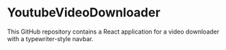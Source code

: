 # YoutubeVideoDownloader
This GitHub repository contains a React application for a video downloader with a typewriter-style navbar.
